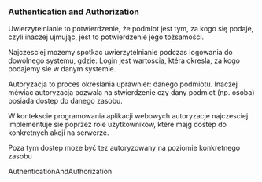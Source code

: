 ﻿### Authentication and Authorization

Uwierzytelnianie to potwierdzenie, że podmiot jest tym,
za kogo się podaje, czyli inaczej ujmując, jest to
potwierdzenie jego tożsamości.

Najczesciej mozemy spotkac uwierzytelnianie podczas
logowania do dowolnego systemu, gdzie: Login jest
wartoscia, ktéra okresla, za kogo podajemy sie w danym
systemie.

Autoryzacja to proces okreslania uprawnier: danego
podmiotu. Inaczej méwiac autoryzacja pozwala na
stwierdzenie czy dany podmiot (np. osoba) posiada
dostep do danego zasobu.

W kontekscie programowania aplikacji webowych
autoryzacje najczesciej implementuje sie poprzez role
uzytkownikow, ktére majg dostep do konkretnych akcji na
serwerze.

Poza tym dostep moze być tez autoryzowany na poziomie
konkretnego zasobu


AuthenticationAndAuthorization